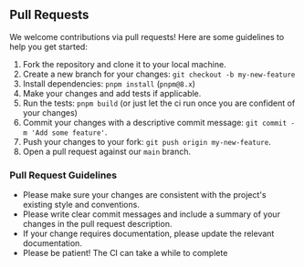 ## Pull Requests

We welcome contributions via pull requests! Here are some guidelines to help you get started:

1. Fork the repository and clone it to your local machine.
2. Create a new branch for your changes: `git checkout -b my-new-feature`
3. Install dependencies: `pnpm install` (`pnpm@8.x`)
4. Make your changes and add tests if applicable.
5. Run the tests: `pnpm build` (or just let the ci run once you are confident of your changes)
6. Commit your changes with a descriptive commit message: `git commit -m 'Add some feature'`.
7. Push your changes to your fork: `git push origin my-new-feature`.
8. Open a pull request against our `main` branch.

### Pull Request Guidelines

- Please make sure your changes are consistent with the project's existing style and conventions.
- Please write clear commit messages and include a summary of your changes in the pull request description.
- If your change requires documentation, please update the relevant documentation.
- Please be patient! The CI can take a while to complete
